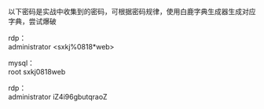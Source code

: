 以下密码是实战中收集到的密码，可根据密码规律，使用白鹿字典生成器生成对应字典，尝试爆破

rdp：  
administrator
<sxkj%0818*web>

mysql：  
root
sxkj0818web

rdp：  
administrator
iZ4i96gbutqraoZ
